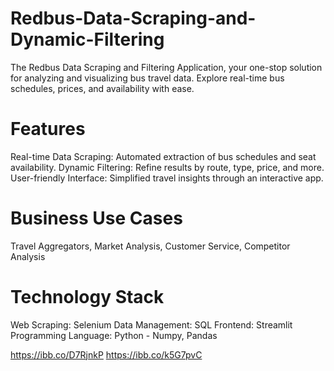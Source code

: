 # Redbus-Data-Scraping-and-Dynamic-Filtering
The Redbus Data Scraping and Filtering Application, your one-stop solution for analyzing and visualizing bus travel data. Explore real-time bus schedules, prices, and availability with ease.

# Features

Real-time Data Scraping: Automated extraction of bus schedules and seat availability.
Dynamic Filtering: Refine results by route, type, price, and more.
User-friendly Interface: Simplified travel insights through an interactive app.
# Business Use Cases
Travel Aggregators, Market Analysis, Customer Service, Competitor Analysis

# Technology Stack
Web Scraping: Selenium
Data Management: SQL
Frontend: Streamlit
Programming Language: Python - Numpy, Pandas

https://ibb.co/D7RjnkP
https://ibb.co/k5G7pvC
